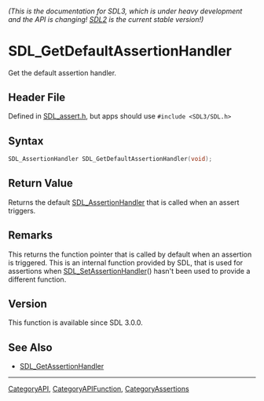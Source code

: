 ###### (This is the documentation for SDL3, which is under heavy development and the API is changing! [SDL2](https://wiki.libsdl.org/SDL2/) is the current stable version!)
# SDL_GetDefaultAssertionHandler

Get the default assertion handler.

## Header File

Defined in [SDL_assert.h](https://github.com/libsdl-org/SDL/blob/main/include/SDL3/SDL_assert.h), but apps should use `#include <SDL3/SDL.h>`

## Syntax

```c
SDL_AssertionHandler SDL_GetDefaultAssertionHandler(void);

```

## Return Value

Returns the default [SDL_AssertionHandler](SDL_AssertionHandler) that is
called when an assert triggers.

## Remarks

This returns the function pointer that is called by default when an
assertion is triggered. This is an internal function provided by SDL, that
is used for assertions when
[SDL_SetAssertionHandler](SDL_SetAssertionHandler)() hasn't been used to
provide a different function.

## Version

This function is available since SDL 3.0.0.

## See Also

* [SDL_GetAssertionHandler](SDL_GetAssertionHandler)

----
[CategoryAPI](CategoryAPI), [CategoryAPIFunction](CategoryAPIFunction), [CategoryAssertions](CategoryAssertions)
<!-- #See the Style Guide for instructions on editing the footer. -->


